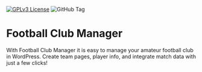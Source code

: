 [![GPLv3 License](https://img.shields.io/badge/License-GPL%20v3-yellow.svg)](https://opensource.org/licenses/) ![GitHub Tag](https://img.shields.io/github/v/tag/vincentbitter/football-club-manager?label=Plugin)

# Football Club Manager

With Football Club Manager it is easy to manage your amateur football club in WordPress. Create team pages, player info, and integrate match data with just a few clicks!
